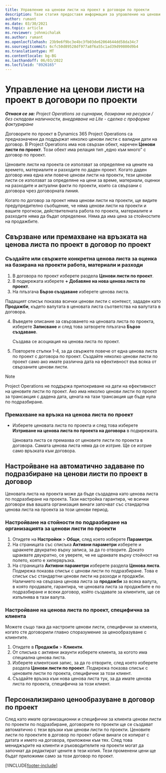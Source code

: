 ```yaml
---
title: Управление на ценови листи на проект в договори по проекти
description: Тази статия предоставя информация за управление на ценови листи на проекти на договори за проекти.
author: rumant
ms.date: 03/30/2021
ms.topic: article
ms.reviewer: johnmichalak
ms.author: rumant
ms.openlocfilehash: 23b9e6f9bc3e4bc3fb03de62064644dd58da34c7
ms.sourcegitcommit: 6cfc50d89528df977a8f6a55c1ad39d99800d9b4
ms.translationtype: MT
ms.contentlocale: bg-BG
ms.lasthandoff: 06/03/2022
ms.locfileid: "8926165"
---
```

# <a name="manage-project-price-lists-on-project-contracts"></a>Управление на ценови листи на проект в договори по проекти

_**Отнася се за:** Project Operations за сценарии, базирани на ресурси / без складови наличности, внедряване на Lite - сделка с проформа фактуриране_

Договорите по проект в Dynamics 365 Project Operations са предназначени да поддържат няколко ценови листи с валидни дати на договор. В Project Operations има нов свързан обект, наречен **Ценови листи по проект**. Този обект има релация тип „едно към много” с договор по проект.

Ценовите листи на проекта се използват за определяне на цените на времето, материалите и разходите по даден проект. Когато даден договор има една или повече ценови листи на проекти, тези ценови листи се използват за определяне на цени за време, материали, оценки на разходите и актуални факти по проекти, които са свързани с договора чрез договорната линия.

Когато по договор за проект няма ценови листи на проекти, ще видите предупредително съобщение, че няма ценови листи на проекти и вашите прогнози, действителната работа по проекта, материалите и разходите няма да бъдат определени. Няма да има цена за стойностите на продажбите.

## <a name="associate-or-unassociate-a-project-price-list-on-a-project-contract"></a>Свързване или премахване на връзката на ценова листа по проект в договор по проект

### <a name="create-or-associate-a-specific-price-list-for-estimating-project-based-work-material-and-expenses"></a>Създайте или свържете конкретна ценова листа за оценка на базирана на проекти работа, материали и разходи

1. В договора по проект изберете раздела **Ценови листи по проект**.
2. В подмрежата изберете **+ Добавяне на нова ценова листа по проект**.
3. На плъзгача **Бързо създаване** изберете ценова листа. 

  Падащият списък показва всички ценови листи с контекст, зададен като **Продажби**, където валутата в ценовата листа съответства на валутата в договора.
  
4. Въведете описание за свързването на ценовата листа по проекта, изберете **Записване** и след това затворете плъзгача **Бързо създаване**.

   Създава се асоциация на ценова листа по проект.
   
5. Повторете стъпки 1-4, за да свържете повече от една ценова листа по проект с договора по проект. Създайте няколко ценови листи по проект само ако имате различна дата на ефективност във всяка от свързаните ценови листи.

> [!NOTE]
> Project Operations не поддържа припокриване на дати на ефективност на ценовите листи по проект. Ако има няколко ценови листи по проект за трансакция с дадена дата, цената на тази трансакция ще бъде нула по подразбиране.

### <a name="remove-a-project-price-list-association"></a>Премахване на връзка на ценова листа по проект

- Изберете ценовата листа по проекта и след това изберете **Изтриване на ценова листа по проекта на договора** в подмрежата. 

  Ценовата листа се премахва от ценовите листи по проекта в договора. Самата ценова листа няма да се изтрие. Ще се изтрие само връзката към договора.

## <a name="set-up-automatic-defaulting-of-project-price-lists-on-a-contract"></a>Настройване на автоматично задаване по подразбиране на ценови листи по проект в договор

Ценовата листа на проекта може да бъде създадена като ценова листа по подразбиране на проекта. Тази настройка гарантира, че всички договори във вашата организация винаги започват със стандартна ценова листа на проекта за този ценови период.

### <a name="set-up-the-organizational-default-for-project-price-lists"></a>Настройване на стойности по подразбиране на организацията за ценови листи по проекти

1. Отидете на **Настройки** > **Общи**, след което изберете **Параметри**.
2. На страницата със списъка **Активни параметри** изберете и щракнете двукратно върху записа, за да го отворите. Докато щраквате двукратно, се уверете, че не щраквате върху стойност на полето, която е хипервръзка. 
3. На страницата **Активни параметри** изберете раздела **Ценова листа**. Подмрежа показва списък с ценови листи по подразбиране. Това е списък със стандартни ценови листи на разходи и продажби. Наличието на свързана ценова листа за **продажби** за всяка валута, в която продавате, гарантира, че ценовата листа за продажбите е по подразбиране и всеки договор, който създавате за клиентите, ще се изпълнява в тази валута.

### <a name="set-up-a-customer-specific-project-price-list"></a>Настройване на ценова листа по проект, специфична за клиента

Можете също така да настроите ценови листи, специфични за клиента, когато сте договорили главно споразумение за ценообразуване с клиентите.

1. Отидете в **Продажби** > **Клиенти**.
2. От списъка с активни акаунти изберете клиента, за когото има специална ценова листа.
3. Изберете клиентския запис, за да го отворите, след което изберете раздела **Ценови листи по проект**. Подмрежа показва списък с ценовите листи по проекта, специфични за този клиент. 
4. Създайте връзка към нова ценова листа тук, за да имате ценова листа по проекта, специфична за този клиент.

## <a name="custom-pricing-on-a-project-contract"></a>Персонализирано ценообразуване в договор по проект

След като имате организационни и специфични за клиента ценови листи по проекти по подразбиране, договорите по проекти ще се създават автоматично с тези връзки към ценови листи по проекти. Ценовите листи по проектите в договор по проект обаче винаги се копират с датата и името на договора, приложени към тях. След това мениджърите на клиенти и ръководителите на проекти могат да започнат да редактират цените в тези копия. Тези променени цени ще бъдат приложими само за този договор по проект.


[!INCLUDE[footer-include](../includes/footer-banner.md)]
